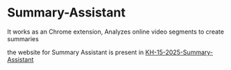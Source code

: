 # Summary-Assistant
It works as an Chrome extension, Analyzes online video segments to create summaries

the website for Summary Assistant is present in 
[KH-15-2025-Summary-Assistant](https://github.com/XXOriginalXX/Website-for-summarizer)
